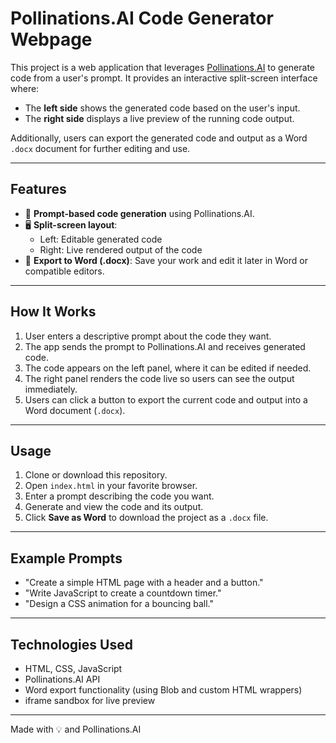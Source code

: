 # Pollinations.AI Code Generator Webpage

This project is a web application that leverages [Pollinations.AI](https://pollinations.ai) to generate code from a user's prompt. It provides an interactive split-screen interface where:

- The **left side** shows the generated code based on the user's input.
- The **right side** displays a live preview of the running code output.

Additionally, users can export the generated code and output as a Word `.docx` document for further editing and use.

---

## Features

- 📝 **Prompt-based code generation** using Pollinations.AI.
- 🖥️ **Split-screen layout**:  
  - Left: Editable generated code  
  - Right: Live rendered output of the code
- 💾 **Export to Word (.docx)**: Save your work and edit it later in Word or compatible editors.

---

## How It Works

1. User enters a descriptive prompt about the code they want.
2. The app sends the prompt to Pollinations.AI and receives generated code.
3. The code appears on the left panel, where it can be edited if needed.
4. The right panel renders the code live so users can see the output immediately.
5. Users can click a button to export the current code and output into a Word document (`.docx`).

---

## Usage

1. Clone or download this repository.
2. Open `index.html` in your favorite browser.
3. Enter a prompt describing the code you want.
4. Generate and view the code and its output.
5. Click **Save as Word** to download the project as a `.docx` file.

---

## Example Prompts

- "Create a simple HTML page with a header and a button."
- "Write JavaScript to create a countdown timer."
- "Design a CSS animation for a bouncing ball."

---

## Technologies Used

- HTML, CSS, JavaScript
- Pollinations.AI API
- Word export functionality (using Blob and custom HTML wrappers)
- iframe sandbox for live preview

---

Made with 💡 and Pollinations.AI
